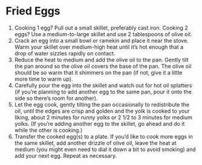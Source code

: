 # Fried Eggs

1. Cooking 1 egg? Pull out a small skillet, preferably cast iron. Cooking 2 eggs? Use a medium-to-large skillet and use 2 tablespoons of olive oil.
2. Crack an egg into a small bowl or ramekin and place it near the stove. Warm your skillet over medium-high heat until it’s hot enough that a drop of water sizzles rapidly on contact.
3. Reduce the heat to medium and add the olive oil to the pan. Gently tilt the pan around so the olive oil covers the base of the pan. The olive oil should be so warm that it shimmers on the pan (if not, give it a little more time to warm up).
4. Carefully pour the egg into the skillet and watch out for hot oil splatters (if you’re planning to add another egg to the same pan, pour it onto the side so there’s room for another).
5. Let the egg cook, gently tilting the pan occasionally to redistribute the oil, until the edges are crisp and golden and the yolk is cooked to your liking, about 2 minutes for runny yolks or 2 1/2 to 3 minutes for medium yolks. (If you’re adding another egg to the skillet, go ahead and do it while the other is cooking.)
6. Transfer the cooked egg(s) to a plate. If you’d like to cook more eggs in the same skillet, add another drizzle of olive oil, leave the heat at medium (you might even need to dial it down a bit to avoid smoking) and add your next egg. Repeat as necessary.
